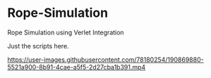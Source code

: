 # Rope-Simulation
Rope Simulation using Verlet Integration

Just the scripts here.

https://user-images.githubusercontent.com/78180254/190869880-5521a900-8b91-4cae-a5f5-2d27cba1b391.mp4

